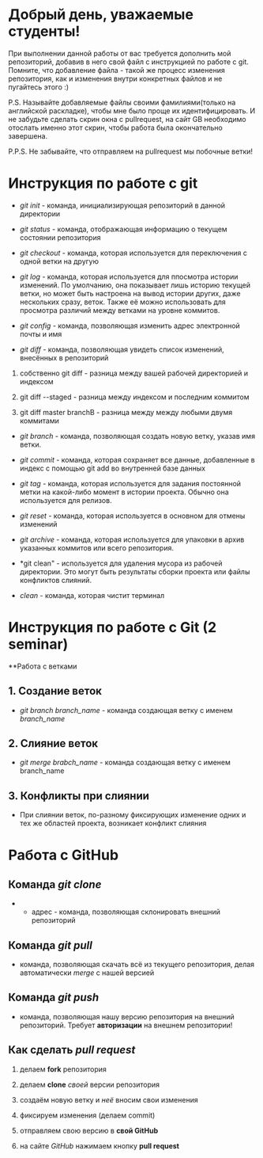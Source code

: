 # Добрый день, уважаемые студенты! 
  При выполнении данной работы от вас требуется дополнить мой репозиторий, добавив в него свой файл с инструкцией по работе с git. Помните, что добавление файла - такой же процесс изменения репозитория, как и изменения внутри конкретных файлов и не пугайтесь этого :)

  P.S. Называйте добавляемые файлы своими фамилиями(только на английской раскладке), чтобы мне было проще их идентифицировать. И не забудьте сделать скрин окна с pullrequest, на сайт GB необходимо отослать именно этот скрин, чтобы работа была окончательно завершена.

  P.P.S. Не забывайте, что отправляем на pullrequest мы побочные ветки!

  # Инструкция по работе с git 

* *git init* - команда, инициализирующая репозиторий в данной директории

* *git status* - команда, отображающая информацию о текущем состоянии репозитория

* *git checkout* - команда, которая используется для переключения с одной ветки на другую

* *git log* - команда, которая используется для ппосмотра истории изменений. По умолчанию, она показывает лишь историю текущей ветки, но может быть настроена на вывод истории других, даже нескольких сразу, веток. Также её можно использовать для просмотра различий между ветками на уровне коммитов.

* *git config* - команда, позволяющая изменить адрес электронной почты и имя

* *git diff* - команда, позволяющая увидеть список изменений, внесённых в репозиторий

1. собственно git diff - разница между вашей рабочей директорией и индексом

2. git diff --staged - разница между индексом и последним коммитом

3. git diff master branchB - разница между между любыми двумя коммитами

* *git branch* - команда, позволяющая создать новую ветку, указав имя ветки.

* *git commit* - команда, которая сохраняет все данные, добавленные в индекс с помощью git add во внутренней базе данных

* *git tag* - команда, которая используется для задания постоянной метки на какой-либо момент в истории проекта. Обычно она используется для релизов.

* *git reset* - команда, которая используется в основном для отмены изменений

* *git archive* - команда, которая используется для упаковки в архив указанных коммитов или всего репозитория.

* *git clean" - используется для удаления мусора из рабочей директории. Это могут быть результаты сборки проекта или файлы конфликтов слияний.

* *clean* - команда, которая чистит терминал

# Инструкция по работе с Git (2 seminar)
**Работа с ветками

## 1. Создание веток 

* *git branch branch_name* - команда создающая ветку с именем *branch_name*

## 2. Слияние веток

* *git merge brabch_name* - команда создающая ветку с именем branch_name

## 3. Конфликты при слиянии

 * При слиянии веток, по-разному фиксирующих изменение одних и тех же областей проекта, возникает конфликт слияния

 # Работа с GitHub
 
 ## Команда _git clone_

 * + адрес - команда, позволяющая склонировать внешний репозиторий

 ## Команда _git pull_

 * команда, позволяющая скачать всё из текущего репозитория, делая автоматически _merge_ с нашей версией

 ## Команда _git push_

 * команда, позволяющая нашу версию репозитория на внешний репозиторий. Требует **авторизации** на внешнем репозитории!

 ## Как сделать _pull request_

1.  делаем **fork** репозитория

2.  делаем **clone** _своей_ версии репозитория

3. создаём новую ветку и _неё_ вносим свои изменения

4. фиксируем изменения (делаем commit)

5. отправляем свою версию в **свой GitHub**

6. на сайте _GitHub_ нажимаем кнопку **pull request**